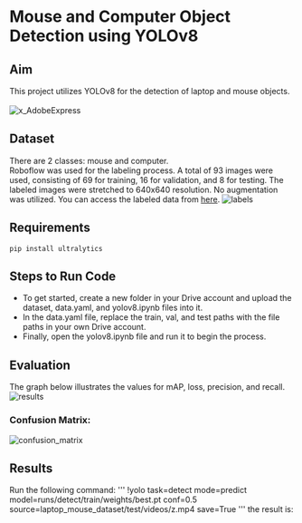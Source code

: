 # Mouse and Computer Object Detection using YOLOv8
## Aim
This project utilizes YOLOv8 for the detection of laptop and mouse objects. <br> <br>
![x_AdobeExpress](https://user-images.githubusercontent.com/44557162/226154452-e0a1fc43-7eeb-43d9-a607-118cb5355cd7.gif)

## Dataset
There are 2 classes: mouse and computer. <br>
Roboflow was used for the labeling process. A total of 93 images were used, consisting of 69 for training, 16 for validation, and 8 for testing. The labeled images were stretched to 640x640 resolution. No augmentation was utilized. You can access the labeled data from [here](https://app.roboflow.com/estu-qjt4d/laptop-and-mouse/browse?queryText=&pageSize=50&startingIndex=0&browseQuery=true).
![labels](https://user-images.githubusercontent.com/44557162/226154945-9972dc25-1b51-4de6-a9ca-09e0a159532b.jpg)
## Requirements

```
pip install ultralytics
```
## Steps to Run Code
* To get started, create a new folder in your Drive account and upload the dataset, data.yaml, and yolov8.ipynb files into it. <br>
* In the data.yaml file, replace the train, val, and test paths with the file paths in your own Drive account. <br>
* Finally, open the yolov8.ipynb file and run it to begin the process.

## Evaluation
The graph below illustrates the values for mAP, loss, precision, and recall. <br>
![results](https://user-images.githubusercontent.com/44557162/226151766-c2425e28-041e-4e3b-87cf-f6a3d2b90a8d.png)
### Confusion Matrix:
![confusion_matrix](https://user-images.githubusercontent.com/44557162/226151770-5e2a5836-4975-406a-b797-5e6e678f953f.png)


## Results
Run the following command:
'''
!yolo task=detect mode=predict model=runs/detect/train/weights/best.pt conf=0.5 source=laptop_mouse_dataset/test/videos/z.mp4 save=True
'''
the result is:

